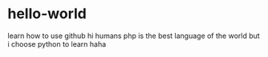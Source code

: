 # hello-world
learn how to use github
hi humans
php is the best language of the world
but
i choose python to learn
haha
